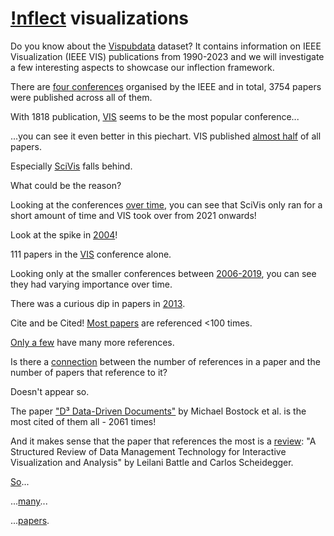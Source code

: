 # <a href="./">!nflect</a> visualizations

Do you know about the <a href="https://sites.google.com/site/vispubdata/home">Vispubdata</a> dataset? It contains information on IEEE Visualization (IEEE VIS) publications from 1990-2023 and we will investigate a few interesting aspects to showcase our inflection framework.

There are [four conferences](vis/#IEEEvis_countPerConf&col=%2300F05E&yax=0;2000&line=&ann=&high=) organised by the IEEE and in total, 3754 papers were published across all of them.



With 1818 publication, [VIS](vis/#IEEEvis_countPerConf&col=%2300F05E&yax=0;2000&line=&ann=Vis%3B0.5%3B1873.8%3B0%3B1818&high=Vis;1818) seems to be the most popular conference...


...you can see it even better in this piechart. VIS published [almost half](vis/#IEEEvis_countPerConf_pie&col=%2300F05E&line=&ann=&high=) of all papers.



Especially [SciVis](vis/#IEEEvis_countPerConf_pie&col=%2300F05E&line=&ann=&high=305;SciVis) falls behind.

What could be the reason?



Looking at the conferences [over time](vis/#IEEEvis_overTime&col=%2300F05E&yax=0;179.6&line=&ann=&high=), you can see that SciVis only ran for a short amount of time and VIS took over from 2021 onwards!



Look at the spike in [2004](vis/#IEEEvis_overTime&col=%2300F05E&yax=0;179.6&line=2001;0.8;2003;0.7;169.6;0;172.1;0&ann=2000%3B0.9%3B161.7%3B0%3B174&high=)!


111 papers in the [VIS](vis/#IEEEvis_overTime&col=%2300F05E&yax=0;179.6&line=2003;0.8;2002;0.9;121.6;0;131.3;0&ann=2002%3B0.2%3B133.3%3B0%3B111&high=2004;111;Vis) conference alone.


Looking only at the smaller conferences between [2006-2019](vis/#IEEEvis_smallerConf&col=%2300F05E&yax=0;70&xax=2006;2020&line=&ann=&high=), you can see they had varying importance over time.



There was a curious dip in papers in [2013](vis/#IEEEvis_smallerConf&col=%2300F05E&yax=0;70&xax=2009;2017&line=2013;0;2013;0;-1.1;0;70;0&ann=&high=2013;32;VAST).


Cite and be Cited! [Most papers](vis/#IEEEvis_citationHisto&col=%2300F05E&yax=0;4000&line=&ann=&high=0%20%E2%80%93%20100;3532) are referenced <100 times.


[Only a few](vis/#IEEEvis_citationHisto&col=%2300F05E&yax=0;209&line=0;0;2,0;0;2,0;0;2&ann=300%3B0.2%3B33.9%3B0%3B27%2C200%3B0.5%3B178%3B0%3B172&high=) have many more references.


Is there a [connection](vis/#IEEEvis_citeAndCited&col=%2300F05E&yax=0;200&xax=0;2197.8&line=&ann=&high=) between the number of references in a paper and the number of papers that reference to it?

Doesn't appear so.



The paper ["D³ Data-Driven Documents"](vis/#IEEEvis_citeAndCited&col=%2300F05E&yax=0;200&xax=0;2197.8&line=&ann=1558.39%3B0%3B58.2%3B0%3BD%C2%B3%20Data-Driven%0ADocuments&high=2061;41) by Michael Bostock et al. is the most cited of them all - 2061 times!


And it makes sense that the paper that references the most is a [review](vis/#IEEEvis_citeAndCited&col=%2300F05E&yax=0;200&xax=0;2197.8&line=&ann=&high=9;195): "A Structured Review of Data Management Technology for Interactive Visualization and Analysis" by Leilani Battle and Carlos Scheidegger.


[So](vis/#IEEEvis_citeAndCited&col=%2300F05E&yax=0;60&xax=0;500&line=&ann=&high=9;195)...


...[many](vis/#IEEEvis_citeAndCited&col=%2300F05E&yax=40;110&xax=0;500&line=&ann=&high=)...


...[papers](vis/#IEEEvis_citeAndCited&col=%2300F05E&yax=90;150&xax=0;500&line=&ann=&high=).
